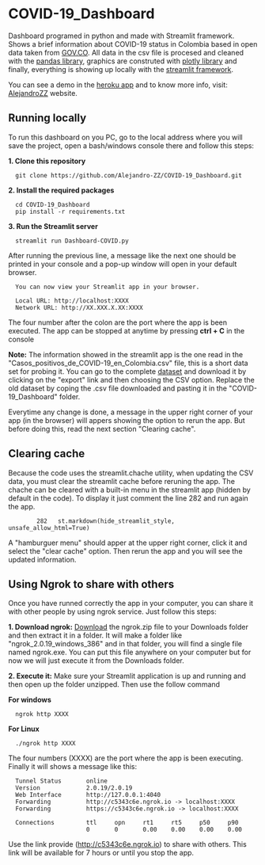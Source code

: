 # COVID-19_Dashboard
Dashboard programed in python and made with Streamlit framework. Shows a brief information about COVID-19 status in Colombia based in open data taken from [GOV.CO](https://www.gov.co/home/). All data in the csv file is procesed and cleaned with the [pandas library](https://pandas.pydata.org/docs/reference/frame.html), graphics are construted with [plotly library](https://plotly.com/python/) and finally, everything is showing up locally with the [streamlit framework](https://docs.streamlit.io/en/stable/api.html).

You can see a demo in the [heroku app](https://alejandrozz-covid-dash.herokuapp.com/) and to know more info, visit: [AlejandroZZ](https://alejandrozz.pythonanywhere.com/dash-covid/) website.

## Running locally
To run this dashboard on you PC, go to the local address where you will save the project, open a bash/windows console there and follow this steps:

**1. Clone this repository** 
      
      git clone https://github.com/Alejandro-ZZ/COVID-19_Dashboard.git

**2. Install the required packages** 
      
      cd COVID-19_Dashboard
      pip install -r requirements.txt

**3. Run the Streamlit server** 
      
      streamlit run Dashboard-COVID.py

   After running the previous line, a message like the next one should be printed in your console and a pop-up window will open in your default browser.

      You can now view your Streamlit app in your browser.

      Local URL: http://localhost:XXXX
      Network URL: http://XX.XXX.X.XX:XXXX

  The four number after the colon are the port where the app is been executed. The app can be stopped at anytime by pressing **ctrl + C** in the console

**Note:**
The information showed in the streamlit app is the one read in the "Casos_positivos_de_COVID-19_en_Colombia.csv" file, this is a short data set for probing it. You can go to the complete [dataset](https://www.datos.gov.co/Salud-y-Protecci-n-Social/Casos-positivos-de-COVID-19-en-Colombia/gt2j-8ykr/data) and download it by clicking on the "export" link and then choosing the CSV option. Replace the old dataset by coping the .csv file downloaded and pasting it in the "COVID-19_Dashboard" folder.

Everytime any change is done, a message in the upper right corner of your app (in the browser) will appers showing the option to rerun the app. But before doing this, read the next section "Clearing cache".

## Clearing cache
Because the code uses the streamlit.chache utility, when updating the CSV data, you must clear the streamlit cache before reruning the app. The chache can be cleared with a built-in menu in the streamlit app (hidden by default in the code). To display it just comment the line 282 and run again the app.

            282   st.markdown(hide_streamlit_style, unsafe_allow_html=True)

A "hamburguer menu" should apper at the upper right corner, click it and select the "clear cache" option. Then rerun the app and you will see the updated information.

## Using Ngrok to share with others
Once you have runned correctly the app in your computer, you can share it with other people by using ngrok service. Just follow this steps:

**1. Download ngrok:**
[Download](https://ngrok.com/download) the ngrok.zip file to your Downloads folder and then extract it in a folder. It will make a folder like "ngrok_2.0.19_windows_386" and in that folder, you will find a single file named ngrok.exe. You can put this file anywhere on your computer but for now we will just execute it from the Downloads folder. 

**2. Execute it:**
Make sure your Streamlit application is up and running and then open up the folder unzipped. Then use the follow command

**For windows**
 
      ngrok http XXXX
     
**For Linux**

      ./ngrok http XXXX

The four numbers (XXXX) are the port where the app is been executing. Finally it will shows a message like this:

      Tunnel Status       online                                            
      Version             2.0.19/2.0.19                                     
      Web Interface       http://127.0.0.1:4040                             
      Forwarding          http://c5343c6e.ngrok.io -> localhost:XXXX        
      Forwarding          https://c5343c6e.ngrok.io -> localhost:XXXX       

      Connections         ttl     opn     rt1     rt5     p50     p90       
                          0       0       0.00    0.00    0.00    0.00 

Use the link provide (http://c5343c6e.ngrok.io) to share with others. This link will be available for 7 hours or until you stop the app.
